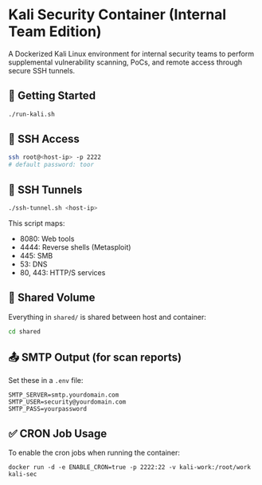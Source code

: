 # Kali Security Container (Internal Team Edition)

A Dockerized Kali Linux environment for internal security teams to perform supplemental vulnerability scanning, PoCs, and remote access through secure SSH tunnels.

## 🚀 Getting Started

```bash
./run-kali.sh
```

## 🔐 SSH Access

```bash
ssh root@<host-ip> -p 2222
# default password: toor
```

## 🔄 SSH Tunnels

```bash
./ssh-tunnel.sh <host-ip>
```

This script maps:
- 8080: Web tools
- 4444: Reverse shells (Metasploit)
- 445: SMB
- 53: DNS
- 80, 443: HTTP/S services

## 📂 Shared Volume

Everything in `shared/` is shared between host and container:
```bash
cd shared
```

## 📤 SMTP Output (for scan reports)

Set these in a `.env` file:
```
SMTP_SERVER=smtp.yourdomain.com
SMTP_USER=security@yourdomain.com
SMTP_PASS=yourpassword
```


## ✅ CRON Job Usage

To enable the cron jobs when running the container:
```
docker run -d -e ENABLE_CRON=true -p 2222:22 -v kali-work:/root/work kali-sec
```
